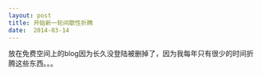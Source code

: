 ```yaml
---
layout: post
title: 开始新一轮间歇性折腾
date:  2014-03-14
---
```

放在免费空间上的blog因为长久没登陆被删掉了，因为我每年只有很少的时间折腾这些东西。。。

